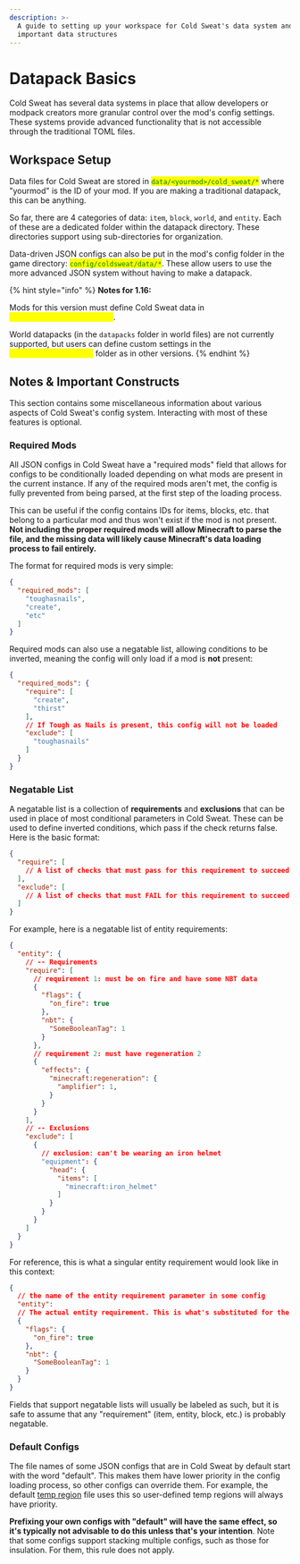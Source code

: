 ```yaml
---
description: >-
  A guide to setting up your workspace for Cold Sweat's data system and some
  important data structures
---
```


# Datapack Basics

Cold Sweat has several data systems in place that allow developers or modpack creators more granular control over the mod's config settings. These systems provide advanced functionality that is not accessible through the traditional TOML files.&#x20;



## Workspace Setup

Data files for Cold Sweat are stored in <mark style="color:green;">`data/<yourmod>/cold_sweat/*`</mark> where "yourmod" is the ID of your mod. If you are making a traditional datapack, this can be anything.&#x20;

So far, there are 4 categories of data: `item`, `block`, `world`, and `entity`. Each of these are a dedicated folder within the datapack directory. These directories support using sub-directories for organization.

Data-driven JSON configs can also be put in the mod's config folder in the game directory: <mark style="color:green;">`config/coldsweat/data/*`</mark>. These allow users to use the more advanced JSON system without having to make a datapack.

{% hint style="info" %}
**Notes for 1.16:**

Mods for this version must define Cold Sweat data in <mark style="color:yellow;">`/data/cold_sweat/configs/*`</mark>.&#x20;

World datapacks (in the `datapacks` folder in world files) are not currently supported, but users can define custom settings in the <mark style="color:yellow;">`config/coldsweat/data`</mark> folder as in other versions.
{% endhint %}



## Notes & Important Constructs

This section contains some miscellaneous information about various aspects of Cold Sweat's config system. Interacting with most of these features is optional.

### Required Mods

All JSON configs in Cold Sweat have a "required mods" field that allows for configs to be conditionally loaded depending on what mods are present in the current instance. If any of the required mods aren't met, the config is fully prevented from being parsed, at the first step of the loading process.

This can be useful if the config contains IDs for items, blocks, etc. that belong to a particular mod and thus won't exist if the mod is not present. **Not including the proper required mods will allow Minecraft to parse the file, and the missing data will likely cause Minecraft's data loading process to fail entirely.**&#x20;

The format for required mods is very simple:

```json
{
  "required_mods": [
    "toughasnails",
    "create",
    "etc"
  ]
}
```

Required mods can also use a negatable list, allowing conditions to be inverted, meaning the config will only load if a mod is **not** present:

```json
{
  "required_mods": {
    "require": [
      "create",
      "thirst"
    ],
    // If Tough as Nails is present, this config will not be loaded
    "exclude": [
      "toughasnails"
    ]
  }
}
```

### Negatable List

A negatable list is a collection of **requirements** and **exclusions** that can be used in place of most conditional parameters in Cold Sweat. These can be used to define inverted conditions, which pass if the check returns false. Here is the basic format:

```json
{
  "require": [
    // A list of checks that must pass for this requirement to succeed
  ],
  "exclude": [
    // A list of checks that must FAIL for this requirement to succeed
  ]
}
```

For example, here is a negatable list of entity requirements:

```json
{
  "entity": {
    // -- Requirements
    "require": [
      // requirement 1: must be on fire and have some NBT data
      {
        "flags": {
          "on_fire": true
        },
        "nbt": {
          "SomeBooleanTag": 1
        }
      },
      // requirement 2: must have regeneration 2
      {
        "effects": {
          "minecraft:regeneration": {
            "amplifier": 1,
          }
        }
      }
    ],
    // -- Exclusions
    "exclude": [
      {
        // exclusion: can't be wearing an iron helmet
        "equipment": {
          "head": {
            "items": [
              "minecraft:iron_helmet"
            ]
          }
        }
      }
    ]
  }
}
```

For reference, this is what a singular entity requirement would look like in this context:

```json
{
  // the name of the entity requirement parameter in some config
  "entity": 
  // The actual entity requirement. This is what's substituted for the negatable list
  {
    "flags": {
      "on_fire": true
    },
    "nbt": {
      "SomeBooleanTag": 1
    }
  }
}
```

Fields that support negatable lists will usually be labeled as such, but it is safe to assume that any "requirement" (item, entity, block, etc.) is probably negatable.

### Default Configs

The file names of some JSON configs that are in Cold Sweat by default start with the word "default". This makes them have lower priority in the config loading process, so other configs can override them. For example, the default [temp region](block-world-configs.md#temperature-regions) file uses this so user-defined temp regions will always have priority.

**Prefixing your own configs with "default" will have the same effect, so it's typically not advisable to do this unless that's your intention**. Note that some configs support stacking multiple configs, such as those for insulation. For them, this rule does not apply.
